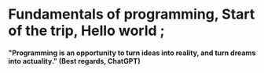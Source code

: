 # Fundamentals of programming, Start of the trip, Hello world ;

#### "Programming is an opportunity to turn ideas into reality, and turn dreams into actuality." (Best regards, ChatGPT)
